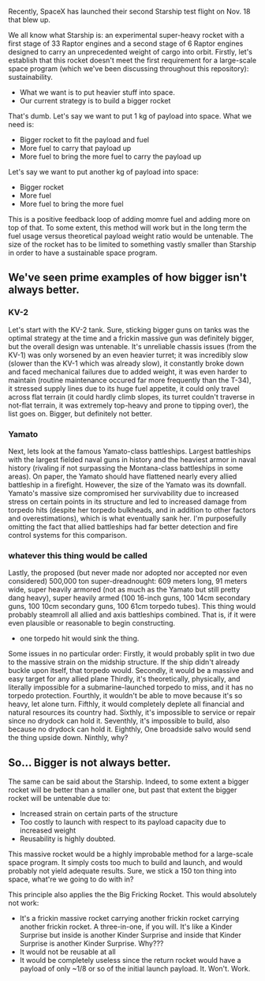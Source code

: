 Recently, SpaceX has launched their second Starship test flight on Nov. 18 that blew up. 

We all know what Starship is: an experimental super-heavy rocket with a first stage of 33 Raptor engines and a second stage of 6 Raptor engines designed to carry an unprecedented weight of cargo into orbit.
Firstly, let's establish that this rocket doesn't meet the first requirement for a large-scale space program (which we've been discussing throughout this repository): sustainability. 

- What we want is to put heavier stuff into space.
- Our current strategy is to build a bigger rocket

That's dumb.
Let's say we want to put 1 kg of payload into space. What we need is:
- Bigger rocket to fit the payload and fuel
- More fuel to carry that payload up
- More fuel to bring the more fuel to carry the payload up

Let's say we want to put another kg of payload into space:
- Bigger rocket
- More fuel
- More fuel to bring the more fuel

This is a positive feedback loop of adding momre fuel and adding more on top of that. To some extent, this method will work but in the long term the fuel usage versus theoretical payload weight ratio would be untenable. The size of the rocket has to be limited to something vastly smaller than Starship in order to have a sustainable space program.

## We've seen prime examples of how bigger isn't always better. 
### KV-2
Let's start with the KV-2 tank. Sure, sticking bigger guns on tanks was the optimal strategy at the time and a frickin massive gun was definitely bigger, but the overall design was untenable. It's unreliable chassis issues (from the KV-1) was only worsened by an even heavier turret; it was incredibly slow (slower than the KV-1 which was already slow), it constantly broke down and faced mechanical failures due to added weight, it was even harder to maintain (routine maintenance occured far more frequently than the T-34), it stressed supply lines due to its huge fuel appetite, it could only travel across flat terrain (it could hardly climb slopes, its turret couldn't traverse in not-flat terrain, it was extremely top-heavy and prone to tipping over), the list goes on. Bigger, but definitely not better.

### Yamato
Next, lets look at the famous Yamato-class battleships. Largest battleships with the largest fielded naval guns in history and the heaviest armor in naval history (rivaling if not surpassing the Montana-class battleships in some areas). On paper, the Yamato should have flattened nearly every allied battleship in a firefight. However, the size of the Yamato was its downfall. Yamato's massive size compromised her survivability due to increased stress on certain points in its structure and led to increased damage from torpedo hits (despite her torpedo bulkheads, and in addition to other factors and overestimations), which is what eventually sank her. I'm purposefully omitting the fact that allied battleships had far better detection and fire control systems for this comparison.

### whatever this thing would be called
Lastly, the proposed (but never made nor adopted nor accepted nor even considered) 500,000 ton super-dreadnought: 609 meters long, 91 meters wide, super heavily armored (not as much as the Yamato but still pretty dang heavy), super heavily armed (100 16-inch guns, 100 14cm secondary guns, 100 10cm secondary guns, 100 61cm torpedo tubes). This thing would probably steamroll all allied and axis battleships combined. That is, if it were even plausible or reasonable to begin constructing. 
- one torpedo hit would sink the thing.

Some issues in no particular order:
Firstly, it would probably split in two due to the massive strain on the midship structure. If the ship didn't already buckle upon itself, that torpedo would.
Secondly, it would be a massive and easy target for any allied plane
Thirdly, it's theoretically, physically, and literally impossible for a submarine-launched torpedo to miss, and it has no torpedo protection.
Fourthly, it wouldn't be able to move because it's so heavy, let alone turn.
Fifthly, it would completely deplete all financial and natural resources its country had.
Sixthly, it's impossible to service or repair since no drydock can hold it.
Seventhly, it's impossible to build, also because no drydock can hold it.
Eighthly, One broadside salvo would send the thing upside down.
Ninthly, why?

## So... Bigger is not always better.

The same can be said about the Starship. Indeed, to some extent a bigger rocket will be better than a smaller one, but past that extent the bigger rocket will be untenable due to:
- Increased strain on certain parts of the structure
- Too costly to launch with respect to its payload capacity due to increased weight
- Reusability is highly doubted.

This massive rocket would be a highly improbable method for a large-scale space program. It simply costs too much to build and launch, and would probably not yield adequate results. Sure, we stick a 150 ton thing into space, what're we going to do with in?

This principle also applies the the Big Fricking Rocket. This would absolutely not work:
- It's a frickin massive rocket carrying another frickin rocket carrying another frickin rocket. A three-in-one, if you will. It's like a Kinder Surprise but inside is another Kinder Surprise and inside that Kinder Surprise is another Kinder Surprise. Why???
- It would not be reusable at all
- It would be completely useless since the return rocket would have a payload of only ~1/8 or so of the initial launch payload.
It. Won't. Work.

